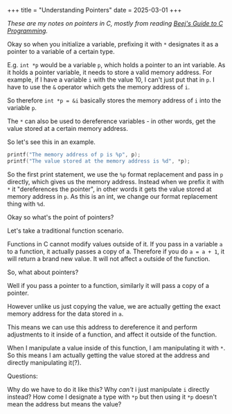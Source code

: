+++
title = "Understanding Pointers"
date = 2025-03-01
+++

*These are my notes on pointers in C, mostly from reading [Beej's Guide to C Programming](https://beej.us/guide/bgc/).*

Okay so when you initialize a variable, prefixing it with `*` designates it as a pointer to a variable of a certain type.

E.g. `int *p` would be a variable `p`, which holds a pointer to an int variable. As it holds a pointer variable, it needs to store a valid memory address. For example, if I have a variable `i` with the value 10, I can't just put that in `p`. I have to use the `&` operator which gets the memory address of `i`.

So therefore `int *p = &i` basically stores the memory address of `i` into the variable `p`.

The `*` can also be used to dereference variables - in other words, get the value stored at a certain memory address.

So let's see this in an example.

```c
printf("The memory address of p is %p", p);
printf("The value stored at the memory address is %d", *p);
```

So the first print statement, we use the `%p` format replacement and pass in `p` directly, which gives us the memory address. Instead when we prefix it with `*` it "dereferences the pointer", in other words it gets the value stored at memory address in `p`. As this is an int, we change our format replacement thing with `%d`.

Okay so what's the point of pointers?

Let's take a traditional function scenario.

Functions in C cannot modify values outside of it. If you pass in a variable `a` to a function, it actually passes a copy of a. Therefore if you do `a = a + 1`, it will return a brand new value. It will not affect `a` outside of the function.

So, what about pointers?

Well if you pass a pointer to a function, similarly it will pass a copy of a pointer.

However unlike us just copying the value, we are actually getting the exact memory address for the data stored in `a`.

This means we can use this address to dereference it and perform adjustments to it inside of a function, and affect it outside of the function.

When I manipulate a value inside of this function, I am manipulating it with `*`. So this means I am actually getting the value stored at the address and directly manipulating it(?).

Questions:

Why do we have to do it like this? Why *can't* i just manipulate `i` directly instead? How come I designate a type with `*p` but then using it `*p` doesn't mean the address but means the value?
